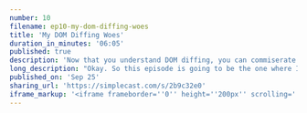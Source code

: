 ```yaml
---
number: 10
filename: ep10-my-dom-diffing-woes
title: 'My DOM Diffing Woes'
duration_in_minutes: '06:05'
published: true
description: 'Now that you understand DOM diffing, you can commiserate with me, and help brainstorm a fork in the road I''m dealing with. Do I keep improving an existing package? Or REWRITE!!!'
long_description: "Okay. So this episode is going to be the one where I actually talk to you about what I came here to talk to you about. Hopefully listen to episode 9 about how Dom different works. So I'm at a fork in the road. I'm getting all these issues not a ton. You know, it's not like doesn't seem to be breaking everything for everybody.\r\n\r\nBut this you know how I said the final piece of the puzzle was the backend caching thing, which if you haven't been following the project closely don't even know what I'm talking about, but I thought that was the final piece of the puzzle. This is the final piece of the puzzle in terms of what's the word Soul like reliability.\r\n\r\nThis is the thing. This is the one part of Live Wire that gives me a little bit of the heebie-jeebies. It's a hard part. It's hard to understand. It's hard. It's just kind of a beast how Livewire does down dipping using morph dumb. Like I said, I've made updates to morph Dom like tons of them. So more Stones become a little bit of a Frankenstein inside Live Wire, but this is the piece of the puzzle that they're still it's still the cause of a lot of random issues on GitHub and I want it to be really.\r\n\r\nAnd UJS is Dom dipping stuff is really good. Like you almost never run into issues. And then when they make you do that key thing where if you have a loop like a V4 and you add: key you feel like oh that's really weird because you're not used to dealing you're not used to worrying about the Dom dipping that view JS is doing it just works.\r\n\r\nSo I want to have that feeling out of the box and morph time just isn't cutting it. So I have this decision to make Dua a. Like really roll up my sleeves and grok morph down which I feel I've tried to do multiple times, but do I really roll up my sleeves and like manhandle morph Dom like understand it to the core write notes make, you know actual refactor it to make it more readable.\r\n\r\nIt's insanely unreadable. Like if you try maybe just for fun go to the GitHub morph down repository. Look at morph Dom dot J's that big file and try to understand it. I dare you. It's a massive procedure. File and it's really hard to understand. So do I do that that's option A where I take more of them and I just make it my.\r\n\r\nInsert word that we shouldn't say here. So back on track. Yeah. Do I do that that's option A or option b is I switch to a virtual Dom strategy like I talked about before that has the benefit of I could literally Use SNAP dumb or any of these dumb different libraries that reactor view use, that would be great.\r\n\r\nThat would be super easy. And sorry it was that part would be easy the part of like making something work beautifully, but getting it to work. I would have to translate all of the Dom into the virtual Dom and then do the dipping and translate it back whatever it be a lot of weirdness and I'm just not sure if that's something I want to do because I attempted it before I gave it a weekend and I ended up just killing that.\r\n\r\nSo that's option be an option C is there's always the rewrite in the sky option C is do I write my own Dom differ like like more of them, but for exactly what I need. So option A is the most realistic one. It's the one I've been doing. I just keep hacking morph Dom until I get it to do. What I wanted to do.\r\n\r\nThe pros of option AR is probably the least work and it's the least disruptive. But the cons of it are morph times hard to understand. It's very hard to understand and I don't even know if I'll be able to make it do what I want without almost rewriting it anyway option b where I switch to a virtual Dom strategy the pro is that I can rely on somebody else maintaining.\r\n\r\nSorry, the pro of of option A another huge probe. The biggest Pro is that there's a whole group of people on GitHub that are constantly making sure that it works for everybody meaning it's been out there for a long time. There's lots of weird little if statements that detect stuff for certain browsers.\r\n\r\nLike if I were to write my own starting from scratch, I would be basically just Reinventing the wheel and all those areas. So option b is starting with a, you know, implementing a virtual Dom. Like Snap down that vue.js uses and if I do that the pro is like I said I get to use basically the hardened beautiful solid core that vue.js uses.\r\n\r\nThe con is to adapt my strategy to that strategy would be a lot of heavy lifting and might result in just as much weird errors as I'm getting right now. Option C is the most enticing to me because I would get to understand and own every bit of it. And if I wrote that I would I would have written an understand every single nook and cranny of live wire from Back to Front I would have.\r\n\r\nOwnership of it and what understand all of it and it would all be in my brain and intentional and within my domain this is a pro and a con it's a pro because I totally understand it. It's a con because I have widened the codebase significantly and I would be Reinventing the wheel like I said before so it's a tough one, and I don't actually I'm not going to come to an answer right here on this call on this call.\r\n\r\nLike we're just kind you know, me and you were talking and I don't know what I'm going to do. So I'm just here to sort of vent and tell you my dom dipping woes. This is the last nasty part of Live Wire and if I can overcome this then Live Wire in my brain Live Wire will be clean and efficient on the front end and it's getting there.\r\n\r\nBut this is kind of a missing piece. So you understand how Dom dipping works now and you understand the crossroads that I'm at in terms of strategies for the front end. I will hopefully do a follow-up post where I tell you what I decided to do and how it went right or wrong. But until then enjoy your hike and thank you for listening."
published_on: 'Sep 25'
sharing_url: 'https://simplecast.com/s/2b9c32e0'
iframe_markup: '<iframe frameborder=''0'' height=''200px'' scrolling=''no'' seamless src=''https://embed.simplecast.com/2b9c32e0?color=f5f5f5'' width=''100%''></iframe>'
---
```

